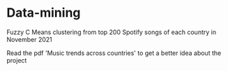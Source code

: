 # Data-mining
Fuzzy C Means clustering from top 200 Spotify songs of each country in November 2021

Read the pdf 'Music trends across countries' to get a better idea about the project

